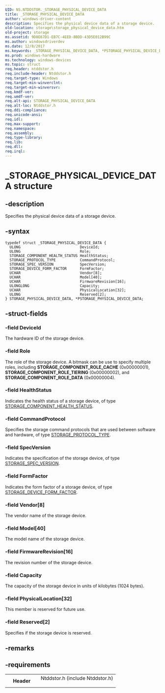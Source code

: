 ```yaml
---
UID: NS.NTDDSTOR._STORAGE_PHYSICAL_DEVICE_DATA
title: _STORAGE_PHYSICAL_DEVICE_DATA
author: windows-driver-content
description: Specifies the physical device data of a storage device.
old-location: storage\storage_physical_device_data.htm
old-project: storage
ms.assetid: 9D8E67D1-EB7C-4EED-8BDD-43D5E012B99C
ms.author: windowsdriverdev
ms.date: 12/8/2017
ms.keywords: _STORAGE_PHYSICAL_DEVICE_DATA, *PSTORAGE_PHYSICAL_DEVICE_DATA, STORAGE_PHYSICAL_DEVICE_DATA
ms.prod: windows-hardware
ms.technology: windows-devices
ms.topic: struct
req.header: ntddstor.h
req.include-header: Ntddstor.h
req.target-type: Windows
req.target-min-winverclnt: 
req.target-min-winversvr: 
req.kmdf-ver: 
req.umdf-ver: 
req.alt-api: STORAGE_PHYSICAL_DEVICE_DATA
req.alt-loc: Ntddstor.h
req.ddi-compliance: 
req.unicode-ansi: 
req.idl: 
req.max-support: 
req.namespace: 
req.assembly: 
req.type-library: 
req.lib: 
req.dll: 
req.irql: 
---
```


# _STORAGE_PHYSICAL_DEVICE_DATA structure



## -description
Specifies the physical device data of a storage device.



## -syntax

````
typedef struct _STORAGE_PHYSICAL_DEVICE_DATA {
  ULONG                           DeviceId;
  ULONG                           Role;
  STORAGE_COMPONENT_HEALTH_STATUS HealthStatus;
  STORAGE_PROTOCOL_TYPE           CommandProtocol;
  STORAGE_SPEC_VERSION            SpecVersion;
  STORAGE_DEVICE_FORM_FACTOR      FormFactor;
  UCHAR                           Vendor[8];
  UCHAR                           Model[40];
  UCHAR                           FirmwareRevision[16];
  ULONGLONG                       Capacity;
  UCHAR                           PhysicalLocation[32];
  ULONG                           Reserved[2];
} STORAGE_PHYSICAL_DEVICE_DATA, *PSTORAGE_PHYSICAL_DEVICE_DATA;
````


## -struct-fields

### -field DeviceId

The hardware ID of the storage device.


### -field Role

The role of the storage device. A bitmask can be use to specify multiple roles, including <b>STORAGE_COMPONENT_ROLE_CACHE</b> (0x00000001), <b>STORAGE_COMPONENT_ROLE_TIERING</b> (0x00000002), and <b>STORAGE_COMPONENT_ROLE_DATA</b> (0x00000004).


### -field HealthStatus

Indicates the health status of a storage device, of type <a href="storage.storage_component_health_status">STORAGE_COMPONENT_HEALTH_STATUS</a>.


### -field CommandProtocol

Specifies the storage command protocols that are used between software and hardware, of type <a href="storage.storage_protocol_type">STORAGE_PROTOCOL_TYPE</a>.


### -field SpecVersion

Indicates the specification of the storage device, of type <a href="storage.storage_spec_version">STORAGE_SPEC_VERSION</a>.


### -field FormFactor

Indicates the form factor of a storage device, of type <a href="storage.storage_device_form_factor">STORAGE_DEVICE_FORM_FACTOR</a>.


### -field Vendor[8]

The vendor name of the storage device.


### -field Model[40]

The model name of the storage device.


### -field FirmwareRevision[16]

The revision number of the storage device.


### -field Capacity

The capacity of the storage device in units of kilobytes (1024 bytes).


### -field PhysicalLocation[32]

This member is reserved for future use.


### -field Reserved[2]

Specifies if the storage device is reserved.


## -remarks


## -requirements
<table>
<tr>
<th width="30%">
Header

</th>
<td width="70%">
<dl>
<dt>Ntddstor.h (include Ntddstor.h)</dt>
</dl>
</td>
</tr>
</table>